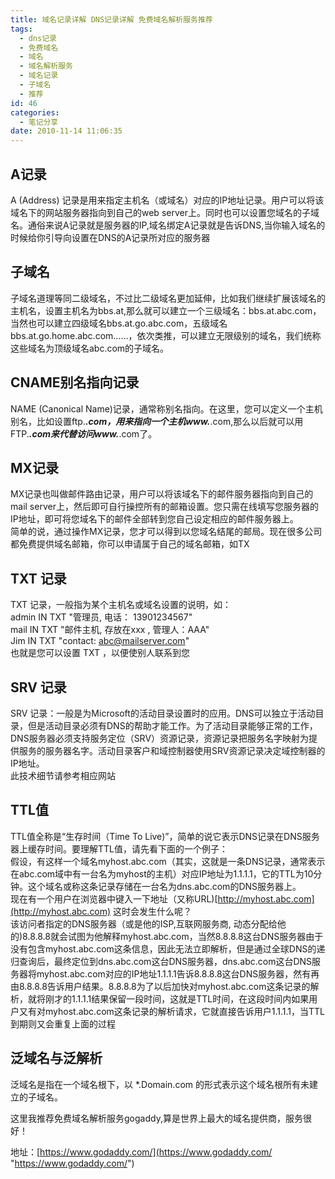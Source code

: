 ```yaml
---
title: 域名记录详解 DNS记录详解 免费域名解析服务推荐
tags:
  - dns记录
  - 免费域名
  - 域名
  - 域名解析服务
  - 域名记录
  - 子域名
  - 推荐
id: 46
categories:
  - 笔记分享
date: 2010-11-14 11:06:35
---
```


## A记录

A (Address) 记录是用来指定主机名（或域名）对应的IP地址记录。用户可以将该域名下的网站服务器指向到自己的web server上。同时也可以设置您域名的子域名。通俗来说A记录就是服务器的IP,域名绑定A记录就是告诉DNS,当你输入域名的时候给你引导向设置在DNS的A记录所对应的服务器    

## 子域名

子域名道理等同二级域名，不过比二级域名更加延伸，比如我们继续扩展该域名的主机名，设置主机名为bbs.at,那么就可以建立一个三级域名：bbs.at.abc.com，当然也可以建立四级域名bbs.at.go.abc.com，五级域名bbs.at.go.home.abc.com……，依次类推，可以建立无限级别的域名，我们统称这些域名为顶级域名abc.com的子域名。    

## CNAME别名指向记录

NAME (Canonical Name)记录，通常称别名指向。在这里，您可以定义一个主机别名，比如设置ftp.***.com，用来指向一个主机www.***.com,那么以后就可以用FTP.***.com来代替访问www.***.com了。    

## MX记录

MX记录也叫做邮件路由记录，用户可以将该域名下的邮件服务器指向到自己的mail server上，然后即可自行操控所有的邮箱设置。您只需在线填写您服务器的IP地址，即可将您域名下的邮件全部转到您自己设定相应的邮件服务器上。    
简单的说，通过操作MX记录，您才可以得到以您域名结尾的邮局。现在很多公司都免费提供域名邮箱，你可以申请属于自己的域名邮箱，如TX     

## TXT 记录

TXT 记录，一般指为某个主机名或域名设置的说明，如：    
admin IN TXT &quot;管理员, 电话： 13901234567&quot;     
mail IN TXT &quot;邮件主机, 存放在xxx , 管理人：AAA&quot;     
Jim IN TXT &quot;contact: [abc@mailserver.com](mailto:abc@mailserver.com)&quot;     
也就是您可以设置 TXT ，以便使别人联系到您     

## SRV 记录

SRV 记录：一般是为Microsoft的活动目录设置时的应用。DNS可以独立于活动目录，但是活动目录必须有DNS的帮助才能工作。为了活动目录能够正常的工作，DNS服务器必须支持服务定位（SRV）资源记录，资源记录把服务名字映射为提供服务的服务器名字。活动目录客户和域控制器使用SRV资源记录决定域控制器的IP地址。    
此技术细节请参考相应网站     

## TTL值

TTL值全称是“生存时间（Time To Live)”，简单的说它表示DNS记录在DNS服务器上缓存时间。要理解TTL值，请先看下面的一个例子：    
假设，有这样一个域名myhost.abc.com（其实，这就是一条DNS记录，通常表示在abc.com域中有一台名为myhost的主机）对应IP地址为1.1.1.1，它的TTL为10分钟。这个域名或称这条记录存储在一台名为dns.abc.com的DNS服务器上。     
现在有一个用户在浏览器中键入一下地址（又称URL)[http://myhost.abc.com](http://myhost.abc.com) 这时会发生什么呢？     
该访问者指定的DNS服务器（或是他的ISP,互联网服务商, 动态分配给他的)8.8.8.8就会试图为他解释myhost.abc.com，当然8.8.8.8这台DNS服务器由于没有包含myhost.abc.com这条信息，因此无法立即解析，但是通过全球DNS的递归查询后，最终定位到dns.abc.com这台DNS服务器，dns.abc.com这台DNS服务器将myhost.abc.com对应的IP地址1.1.1.1告诉8.8.8.8这台DNS服务器，然有再由8.8.8.8告诉用户结果。8.8.8.8为了以后加快对myhost.abc.com这条记录的解析，就将刚才的1.1.1.1结果保留一段时间，这就是TTL时间，在这段时间内如果用户又有对myhost.abc.com这条记录的解析请求，它就直接告诉用户1.1.1.1，当TTL到期则又会重复上面的过程     

## 泛域名与泛解析

泛域名是指在一个域名根下，以 *.Domain.com 的形式表示这个域名根所有未建立的子域名。

这里我推荐免费域名解析服务gogaddy,算是世界上最大的域名提供商，服务很好！

地址：[https://www.godaddy.com/](https://www.godaddy.com/ "https://www.godaddy.com/")